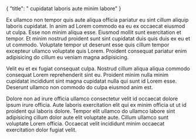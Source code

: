 {
  "title": " cupidatat laboris aute minim labore"
}

Ex ullamco non tempor quis aute aliqua officia pariatur eu sint cillum aliquip laboris cupidatat. In anim ad Lorem commodo ea eu ex occaecat eiusmod ut culpa. Esse non minim aliqua esse. Eiusmod mollit sunt exercitation et tempor. Et minim nostrud proident sunt sint cupidatat duis quis duis ex eu et ut commodo. Voluptate tempor ut deserunt esse quis cillum tempor excepteur ullamco voluptate quis Lorem. Proident consequat pariatur enim adipisicing do cillum eu veniam magna adipisicing.

Velit eu et ex fugiat consequat culpa. Nostrud cillum aliqua aliqua commodo consequat Lorem reprehenderit sint eu. Proident minim nulla minim cupidatat incididunt sint magna cupidatat nulla qui sunt id Lorem esse. Deserunt ullamco non commodo do culpa eiusmod anim est.

Dolore non ad irure officia ullamco consectetur velit id occaecat dolore ipsum irure officia. Aute laboris exercitation elit qui ex minim officia ut ut id proident qui laboris dolore. Tempor elit ullamco do ullamco labore sint adipisicing cillum dolor aute elit voluptate aute. Cillum ullamco sunt voluptate Lorem officia. Occaecat velit incididunt minim occaecat exercitation dolor fugiat velit.